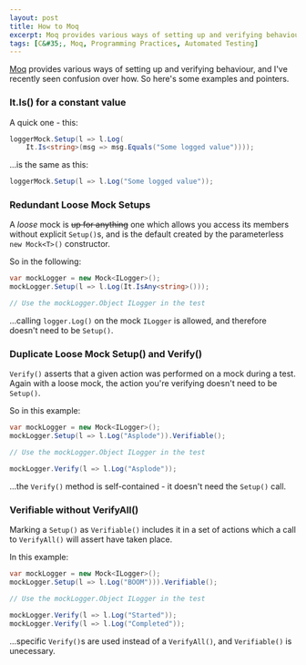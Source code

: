 ```yaml
---
layout: post
title: How to Moq
excerpt: Moq provides various ways of setting up and verifying behaviour, and I've recently seen confusion over how. So here's a quick how-to.
tags: [C&#35;, Moq, Programming Practices, Automated Testing]
---
```


[Moq](https://github.com/moq/moq4) provides various ways of setting up and verifying behaviour, and 
I've recently seen confusion over how. So here's some examples and pointers.

### It.Is() for a constant value

A quick one - this:

```csharp
loggerMock.Setup(l => l.Log(
    It.Is<string>(msg => msg.Equals("Some logged value"))));
```

...is the same as this:

```csharp
loggerMock.Setup(l => l.Log("Some logged value"));
```

### Redundant Loose Mock Setups

A _loose_ mock is ~~up for anything~~ one which allows you access its members without explicit 
`Setup()`s, and is the default created by the parameterless `new Mock<T>()` constructor.

So in the following:

```csharp
var mockLogger = new Mock<ILogger>();
mockLogger.Setup(l => l.Log(It.IsAny<string>()));

// Use the mockLogger.Object ILogger in the test
```

...calling `logger.Log()` on the mock `ILogger` is allowed, and therefore doesn't need to be 
`Setup()`.

### Duplicate Loose Mock Setup() and Verify()

`Verify()` asserts that a given action was performed on a mock during a test. Again with a loose
mock, the action you're verifying doesn't need to be `Setup()`.

So in this example:

```csharp
var mockLogger = new Mock<ILogger>();
mockLogger.Setup(l => l.Log("Asplode")).Verifiable();

// Use the mockLogger.Object ILogger in the test

mockLogger.Verify(l => l.Log("Asplode"));
```

...the `Verify()` method is self-contained - it doesn't need the `Setup()` call. 

### Verifiable without VerifyAll()

Marking a `Setup()` as `Verifiable()` includes it in a set of actions which a call to `VerifyAll()`
will assert have taken place. 

In this example:

```csharp
var mockLogger = new Mock<ILogger>();
mockLogger.Setup(l => l.Log("BOOM"))).Verifiable();

// Use the mockLogger.Object ILogger in the test

mockLogger.Verify(l => l.Log("Started"));
mockLogger.Verify(l => l.Log("Completed"));
```

...specific `Verify()`s are used instead of a `VerifyAll()`, and `Verifiable()` is unecessary.